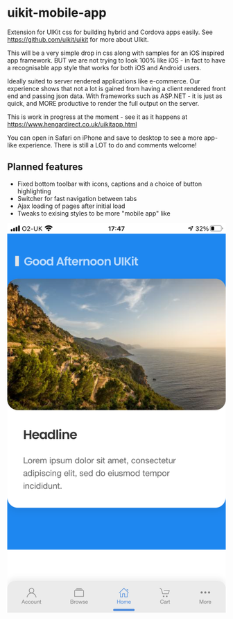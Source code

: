 # uikit-mobile-app
Extension for UIKit css for building hybrid and Cordova apps easily. See https://github.com/uikit/uikit for more about UIkit.

This will be a very simple drop in css along with samples for an iOS inspired app framework. BUT we are not
trying to look 100% like iOS - in fact to have a recognisable app style that works for both iOS and Android users.

Ideally suited to server rendered applications like e-commerce. Our experience shows that not a lot is gained from having a 
client rendered front end and passing json data. With frameworks such as ASP.NET - it is just as quick, and MORE productive
to render the full output on the server.

This is work in progress at the moment - see it as it happens at https://www.hengardirect.co.uk/uikitapp.html

You can open in Safari on iPhone and save to desktop to see a more app-like experience. There is still a LOT to do and comments welcome!

## Planned features

- Fixed bottom toolbar with icons, captions and a choice of button highlighting
- Switcher for fast navigation between tabs
- Ajax loading of pages after initial load
- Tweaks to exising styles to be more "mobile app" like


![Screenshot](20210512_164753000_iOS.png)

